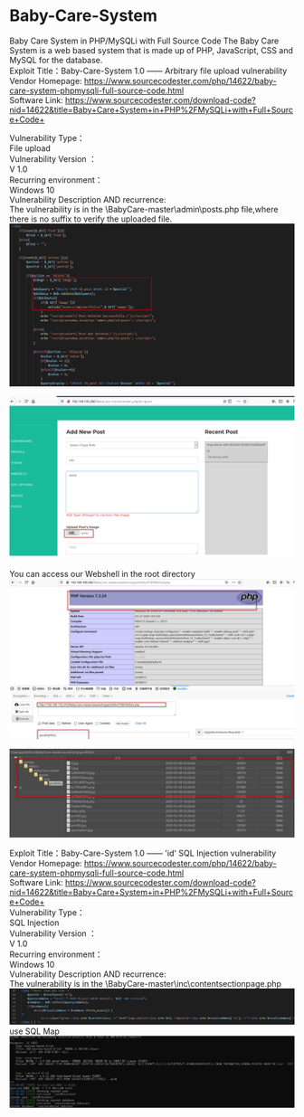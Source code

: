 # Baby-Care-System
Baby Care System in PHP/MySQLi with Full Source Code The Baby Care System is a web based system that is made up of PHP, JavaScript, CSS and MySQL for the database.  
Exploit Title：Baby-Care-System 1.0 —— Arbitrary file upload vulnerability  
Vendor Homepage: https://www.sourcecodester.com/php/14622/baby-care-system-phpmysqli-full-source-code.html  
Software Link: https://www.sourcecodester.com/download-code?nid=14622&title=Baby+Care+System+in+PHP%2FMySQLi+with+Full+Source+Code+  

Vulnerability Type：  
File upload  
Vulnerability Version ：  
V 1.0  
Recurring environment：  
Windows 10  
Vulnerability Description AND recurrence:  
The vulnerability is in the \BabyCare-master\admin\posts.php file,where there is no suffix to verify the uploaded file.  
![images](https://github.com/TCSWT/Baby-Care-System/blob/main/upfile.png)  

![images](https://github.com/TCSWT/Baby-Care-System/blob/main/upfile1.png)    

You can access our Webshell in the root directory  
![images](https://github.com/TCSWT/Baby-Care-System/blob/main/rce.png)    

![images](https://github.com/TCSWT/Baby-Care-System/blob/main/shell.png)     

Exploit Title：Baby-Care-System 1.0 —— 'id' SQL Injection vulnerability  
Vendor Homepage: https://www.sourcecodester.com/php/14622/baby-care-system-phpmysqli-full-source-code.html   
Software Link: https://www.sourcecodester.com/download-code?nid=14622&title=Baby+Care+System+in+PHP%2FMySQLi+with+Full+Source+Code+  
Vulnerability Type：   
SQL Injection  
Vulnerability Version ：   
V 1.0   
Recurring environment：   
Windows 10  
Vulnerability Description AND recurrence:   
The vulnerability is in the \BabyCare-master\inc\contentsectionpage.php   
![images](https://github.com/TCSWT/Baby-Care-System/blob/main/sqlfile.png)   
use SQL Map  
![images](https://github.com/TCSWT/Baby-Care-System/blob/main/sql.png)  
